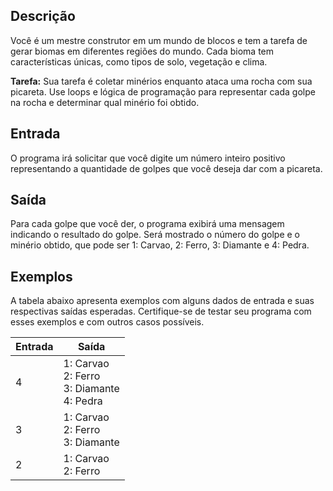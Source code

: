 ## Descrição

Você é um mestre construtor em um mundo de blocos e tem a tarefa de gerar biomas em diferentes regiões do mundo. Cada bioma tem características únicas, como tipos de solo, vegetação e clima.

<b>Tarefa:</b> Sua tarefa é coletar minérios enquanto ataca uma rocha com sua picareta. Use loops e lógica de programação para representar cada golpe na rocha e determinar qual minério foi obtido.

## Entrada

O programa irá solicitar que você digite um número inteiro positivo representando a quantidade de golpes que você deseja dar com a picareta.

## Saída

Para cada golpe que você der, o programa exibirá uma mensagem indicando o resultado do golpe. Será mostrado o número do golpe e o minério obtido, que pode ser 1: Carvao, 2: Ferro, 3: Diamante e 4: Pedra.

## Exemplos

A tabela abaixo apresenta exemplos com alguns dados de entrada e suas respectivas saídas esperadas. Certifique-se de testar seu programa com esses exemplos e com outros casos possíveis.

| Entrada | Saída                                                  |
| ------- | ------------------------------------------------------ |
| 4       | 1: Carvao <br> 2: Ferro <br> 3: Diamante <br> 4: Pedra |
| 3       | 1: Carvao <br> 2: Ferro <br> 3: Diamante               |
| 2       | 1: Carvao <br> 2: Ferro                                |

